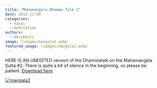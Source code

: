 ```yaml
---
title: "Mahamangala Dhamma Talk 2"
date: 2015-11-09
categories: 
  - kauai
  - meditation
authors: 
  - bksubhuti
image: /images/mangala2.webp
featured_image: /images/mangala2.webp
---
```


HERE IS AN UNEDITED version of the Dhammatalk on the Mahamangala Sutta #2. There is quite a bit of silence in the beginning, so please be patient. [Download here](https://archive.org/details/managala2)

[![mangala2](/images/mangala2.webp)](/images/2015/11/mangala2.webp)